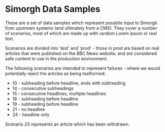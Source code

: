 # Simorgh Data Samples

These are a set of data samples which represent possbile input to Simorgh from upstream systems (and ultimately from a CMS).  They cover a number of scenarios, most of which are made up with random Lorem Ipsum or real text.

Scenarios are divided into 'test' and 'prod' - those in prod are based on real articles that were published on the BBC News website, and are considered safe content to use in the production environment.

The following scenarios are intended to represent failures - where we would potentially reject the articles as being malformed:
* 10 - subheading before headline, ends with subheading
* 14 - consecutive subheadings
* 15 - consecutive headlines, multiple headlines
* 18 - subheading before headline
* 19 - subheading before headline
* 21 - no headline
* 24 - headline only

Scenario 23 represents an article which has been withdrawn.